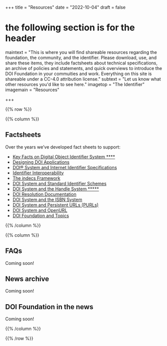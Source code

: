 +++
title = "Resources"
date = "2022-10-04"
draft = false
# the following section is for the header
maintext = "This is where you will find shareable resources regarding the foundation, the community, and the identifier. Please download, use, and share these items, they include factsheets about technical specifications, an archive of policies and statements, and quick overviews to introduce the DOI Foundation in your commuities and work. Everything on this site is shareable under a CC-4.0 attribution license."
subtext = "Let us know what other resources you'd like to see here."
imagetop = "The Identifier"
imagemain = "Resources"

+++

{{% row %}}

{{% column %}}

## Factsheets

Over the years we’ve developed fact sheets to support:

- [Key Facts on Digital Object Identifier System    ****](https://www.doi.org/factsheets/DOIKeyFacts.html)
- [Designing DOI Applications](https://www.doi.org/factsheets/DOIDesigningApps.html)
- [DOI® System and Internet Identifier Specifications](https://www.doi.org/factsheets/DOIIdentifierSpecs.html)
- [Identifier Interoperability](https://www.doi.org/factsheets/Identifier_Interoper.html)
- [The indecs Framework](https://www.doi.org/factsheets/indecs_factsheet.html)
- [DOI System and Standard Identifier Schemes](https://www.doi.org/factsheets/DOIIdentifiers.html)
- [DOI System and the Handle System  *****](https://www.doi.org/factsheets/DOIHandle.html)
- [DOI Resolution Documentation](https://www.doi.org/factsheets/DOIProxy.html)
- [DOI System and the ISBN System](https://www.doi.org/factsheets/ISBN-A.html)
- [DOI System and Persistent URLs (PURLs)](https://www.doi.org/factsheets/DOI_PURL.html)
- [DOI System and OpenURL](https://www.doi.org/factsheets/DOI_OpenURL.html)
- [DOI Foundation and Topics](https://www.doi.org/factsheets/DOI_Topics.html)

{{% /column %}}

{{% column %}}

## FAQs
Coming soon!

## News archive
Coming soon!

## DOI Foundation in the news
Coming soon!
{{% /column %}}

{{% /row %}}

